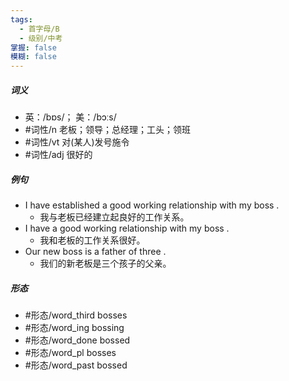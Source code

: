 ```yaml
---
tags:
  - 首字母/B
  - 级别/中考
掌握: false
模糊: false
---
```

##### 词义
- 英：/bɒs/； 美：/bɔːs/
- #词性/n  老板；领导；总经理；工头；领班
- #词性/vt  对(某人)发号施令
- #词性/adj  很好的
##### 例句
- I have established a good working relationship with my boss .
	- 我与老板已经建立起良好的工作关系。
- I have a good working relationship with my boss .
	- 我和老板的工作关系很好。
- Our new boss is a father of three .
	- 我们的新老板是三个孩子的父亲。
##### 形态
- #形态/word_third bosses
- #形态/word_ing bossing
- #形态/word_done bossed
- #形态/word_pl bosses
- #形态/word_past bossed
